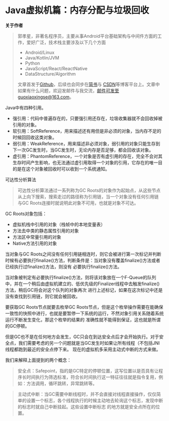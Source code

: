 # Java虚拟机篇：内存分配与垃圾回收

**关于作者**

>郭孝星，非著名程序员，主要从事Android平台基础架构与中间件方面的工作，爱好广泛，技术栈主要涉及以下几个方面
>
>- Android/Linux
>- Java/Kotlin/JVM
>- Python
>- JavaScript/React/ReactNative
>- DataStructure/Algorithm
>
>文章首发于[Github](https://github.com/guoxiaoxing)，后续也会同步在[简书](http://www.jianshu.com/users/66a47e04215b/latest_articles)与
[CSDN](http://blog.csdn.net/allenwells)等博客平台上。文章中如果有什么问题，欢迎发邮件与我交流，邮件可发至guoxiaoxingse@163.com。

Java中有四种引用。

- 强引用：代码中普遍存在的，只要强引用还存在，垃圾收集器就不会回收掉被引用的对象。
- 软引用：SoftReference，用来描述还有用但是非必须的对象，当内存不足的时候回回收这类对象。
- 弱引用：WeakReference，用来描述非必须对象，弱引用的对象只能生存到下一次GC发生时，当GC发生时，无论内存是否足够，都会回收该对象。
- 虚引用：PhantomReference，一个对象是否有虚引用的存在，完全不会对其生存时间产生影响，也无法通过虚引用取得一个对象的引用，它存在的唯一目的是在这个对象被回收时可以收到一个系统通知。

可达性分析算法

>可达性分析算法通过一系列称为GC Roots的对象作为起始点，从这些节点从上向下搜索，搜索走过的路径称为引用链，当一个对象没有任何引用链
与GC Roots连接时就说明此对象不可用，也就是对象不可达。

GC Roots对象包括：

- 虚拟机栈中引用的对象（栈帧中的本地变量表）
- 方法去中类的静态属性引用的对象
- 方法区中常量引用的对象
- Native方法引用的对象

当对象与GC Roots之间没有任何引用链相连时，则它会被进行第一次标记并判断时候有必要执行finalize()方法，判断条件是：当对象没有覆盖finalize()方法或者已经执行过finalize()方法，则没有
必要执行finalize()方法。

当对象被判定有必要执行finalize()方法，则将该对象放在一个F-Queue的队列中，并在一个稍后由虚拟机建立的、低优先级的Finalizer线程中去触发finalize()方法，稍后GC将会对这个队列的对象再次
进行上述标记，如果在这次标记中还是没有查找到引用链，则它就会被回收。

要获取GC Roots节点就要去枚举GC Roots节点，但是这个枚举操作需要在能确保一致性的快照中进行，也就是要暂停一下系统的运行，不然对象引用关系随着系统运行不断发生变化，那这个枚举的结果的
准确性就不能得到保证，这也就是所谓的GC停顿。

但是GC也不是在任何地方会发生，GC只会在到达安全点后才会开始执行。对于安全点，我们需要考虑的另一个问题就是当GC发生时如果让所有线程（不包括JNI线程都跑到最近的安全点停下来。
现在的虚拟机多采用主动式中断的方式来做。

我们来解释上面提到的两个概念：

>安全点：Safepoint，指的是GC特定的停顿位置，这写位置以是否具有让程序长时间执行为筛选标准，符合长时间执行这一特征往往就是指令复用，例如：方法调用，循环跳转，异常跳转等。

>主动式中断：当GC需要中断线程时，并不会直接对线程直接操作，仅仅简单的设置一个标志，各个线程执行的时候主动地去轮询这个标志，发现中断的标志时就自己中断挂起。这些设置中断标志
的地方就是安全点所在的位置。


